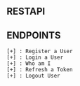 ## RESTAPI

## ENDPOINTS

    [+] : Register a User
    [+] : Login a User
    [+] : Who am I
    [+] : Refresh a Token
    [+] : Logout User
